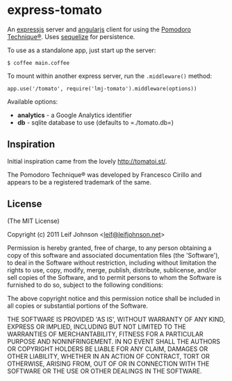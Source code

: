 # express-tomato

An [expressjs][] server and [angularjs][] client for using the
[Pomodoro Technique®][pomodoro]. Uses [sequelize][] for persistence.

To use as a standalone app, just start up the server:

    $ coffee main.coffee

To mount within another express server, run the `.middleware()` method:

    app.use('/tomato', require('lmj-tomato').middleware(options))

Available options:

- **analytics** - a Google Analytics identifier
- **db** - sqlite database to use (defaults to =./tomato.db=)

[expressjs]: http://expressjs.com
[angularjs]: http://angularjs.org
[pomodoro]: http://www.pomodorotechnique.com
[sequelize]: http://sequelizejs.com

## Inspiration

Initial inspiration came from the lovely http://tomatoi.st/.

The Pomodoro Technique® was developed by Francesco Cirillo and appears to be a
registered trademark of the same.

## License

(The MIT License)

Copyright (c) 2011 Leif Johnson &lt;leif@leifjohnson.net&gt;

Permission is hereby granted, free of charge, to any person obtaining a copy of
this software and associated documentation files (the 'Software'), to deal in
the Software without restriction, including without limitation the rights to
use, copy, modify, merge, publish, distribute, sublicense, and/or sell copies of
the Software, and to permit persons to whom the Software is furnished to do so,
subject to the following conditions:

The above copyright notice and this permission notice shall be included in all
copies or substantial portions of the Software.

THE SOFTWARE IS PROVIDED 'AS IS', WITHOUT WARRANTY OF ANY KIND, EXPRESS OR
IMPLIED, INCLUDING BUT NOT LIMITED TO THE WARRANTIES OF MERCHANTABILITY, FITNESS
FOR A PARTICULAR PURPOSE AND NONINFRINGEMENT. IN NO EVENT SHALL THE AUTHORS OR
COPYRIGHT HOLDERS BE LIABLE FOR ANY CLAIM, DAMAGES OR OTHER LIABILITY, WHETHER
IN AN ACTION OF CONTRACT, TORT OR OTHERWISE, ARISING FROM, OUT OF OR IN
CONNECTION WITH THE SOFTWARE OR THE USE OR OTHER DEALINGS IN THE SOFTWARE.

